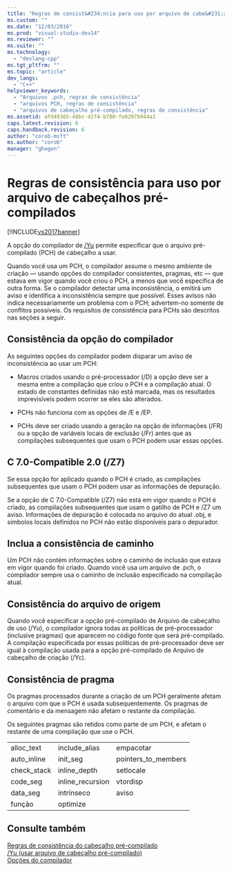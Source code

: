 ```yaml
---
title: "Regras de consist&#234;ncia para uso por arquivo de cabe&#231;alhos pr&#233;-compilados | Microsoft Docs"
ms.custom: ""
ms.date: "12/03/2016"
ms.prod: "visual-studio-dev14"
ms.reviewer: ""
ms.suite: ""
ms.technology: 
  - "devlang-cpp"
ms.tgt_pltfrm: ""
ms.topic: "article"
dev_langs: 
  - "C++"
helpviewer_keywords: 
  - "Arquivos .pch, regras de consistência"
  - "arquivos PCH, regras de consistência"
  - "arquivos de cabeçalho pré-compilado, regras de consistência"
ms.assetid: afd49365-48bc-41f4-b700-fe8297b944a1
caps.latest.revision: 6
caps.handback.revision: 6
author: "corob-msft"
ms.author: "corob"
manager: "ghogen"
---
```

# Regras de consist&#234;ncia para uso por arquivo de cabe&#231;alhos pr&#233;-compilados
[!INCLUDE[vs2017banner](../../assembler/inline/includes/vs2017banner.md)]

A opção do compilador de [\/Yu](../../build/reference/yu-use-precompiled-header-file.md) permite especificar que o arquivo pré\-compilado \(PCH\) de cabeçalho a usar.  
  
 Quando você usa um PCH, o compilador assume o mesmo ambiente de criação — usando opções do compilador consistentes, pragmas, etc — que estava em vigor quando você criou o PCH, a menos que você especifica de outra forma.  Se o compilador detectar uma inconsistência, o emitirá um aviso e identifica a inconsistência sempre que possível.  Esses avisos não indica necessariamente um problema com o PCH; advertem\-no somente de conflitos possíveis.  Os requisitos de consistência para PCHs são descritos nas seções a seguir.  
  
## Consistência da opção do compilador  
 As seguintes opções do compilador podem disparar um aviso de inconsistência ao usar um PCH:  
  
-   Macros criados usando o pré\-processador \(\/D\) a opção deve ser a mesma entre a compilação que criou o PCH e a compilação atual.  O estado de constantes definidas não está marcada, mas os resultados imprevisíveis podem ocorrer se eles são alterados.  
  
-   PCHs não funciona com as opções de \/E e \/EP.  
  
-   PCHs deve ser criado usando a geração na opção de informações \(\/FR\) ou a opção de variáveis locais de exclusão \(\/Fr\) antes que as compilações subsequentes que usam o PCH podem usar essas opções.  
  
## C 7.0\-Compatible 2.0 \(\/Z7\)  
 Se essa opção for aplicado quando o PCH é criado, as compilações subsequentes que usam o PCH podem usar as informações de depuração.  
  
 Se a opção de C 7.0\-Compatible \(\/Z7\) não está em vigor quando o PCH é criado, as compilações subsequentes que usam o gatilho de PCH e \/Z7 um aviso.  Informações de depuração é colocada no arquivo do atual .obj, e símbolos locais definidos no PCH não estão disponíveis para o depurador.  
  
## Inclua a consistência de caminho  
 Um PCH não contém informações sobre o caminho de inclusão que estava em vigor quando foi criado.  Quando você usa um arquivo de .pch, o compilador sempre usa o caminho de inclusão especificado na compilação atual.  
  
## Consistência do arquivo de origem  
 Quando você especificar a opção pré\-compilado de Arquivo de cabeçalho de uso \(\/Yu\), o compilador ignora todas as políticas de pré\-processador \(inclusive pragmas\) que aparecem no código fonte que será pré\-compilado.  A compilação especificada por essas políticas de pré\-processador deve ser igual à compilação usada para a opção pré\-compilado de Arquivo de cabeçalho de criação \(\/Yc\).  
  
## Consistência de pragma  
 Os pragmas processados durante a criação de um PCH geralmente afetam o arquivo com que o PCH é usada subsequentemente.  Os pragmas de comentário e da mensagem não afetam o restante da compilação.  
  
 Os seguintes pragmas são retidos como parte de um PCH, e afetam o restante de uma compilação que use o PCH.  
  
||||  
|-|-|-|  
|alloc\_text|include\_alias|empacotar|  
|auto\_inline|init\_seg|pointers\_to\_members|  
|check\_stack|inline\_depth|setlocale|  
|code\_seg|inline\_recursion|vtordisp|  
|data\_seg|intrínseco|aviso|  
|função|optimize||  
  
## Consulte também  
 [Regras de consistência do cabeçalho pré\-compilado](../../build/reference/precompiled-header-consistency-rules.md)   
 [\/Yu \(usar arquivo de cabeçalho pré\-compilado\)](../../build/reference/yu-use-precompiled-header-file.md)   
 [Opções do compilador](../../build/reference/compiler-options.md)